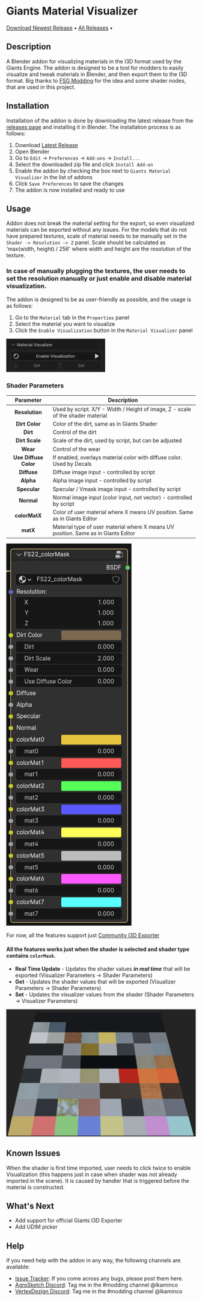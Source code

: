 # Giants Material Visualizer

<p align="left">
  <a href="https://github.com/FS-Community-Tools/Giants-Material-Visualizer/releases/download/0.9.0/giants_material_vis.zip">Download Newest Release</a> •
  <a href="https://github.com/FS-Community-Tools/Giants-Material-Visualizer/releases">All Releases</a> •
</p>

## Description

A Blender addon for visualizing materials in the I3D format used by the Giants Engine. The addon is designed to be a tool for modders to easily visualize and tweak materials in Blender, and then export them to the I3D format.
Big thanks to [FSG Modding](https://github.com/FSGModding/Blender_FS22_UDIM_Visualization) for the idea and some shader nodes, that are used in this project.

## Installation

Installation of the addon is done by downloading the latest release from the [releases page](https://github.com/FS-Community-Tools/Giants-Material-Visualizer/releases) and installing it in Blender. The installation process is as follows:

1. Download [Latest Release](https://github.com/FS-Community-Tools/Giants-Material-Visualizer/releases/download/0.9.0/giants_material_vis.zip)
2. Open Blender
3. Go to `Edit` -> `Preferences` -> `Add-ons` -> `Install...`
4. Select the downloaded zip file and click `Install Add-on`
5. Enable the addon by checking the box next to `Giants Material Visualizer` in the list of addons
6. Click `Save Preferences` to save the changes
7. The addon is now installed and ready to use

## Usage

Addon does not break the material setting for the export, so even visualized materials can be exported without any issues.
For the models that do not have prepared textures, scale of material needs to be manually set in the `Shader -> Resolution -> Z` panel.
Scale should be calculated as 'max(width, height) / 256' where width and height are the resolution of the texture.

### In case of manually plugging the textures, the user needs to set the resolution manually or just enable and disable material visualization.

The addon is designed to be as user-friendly as possible, and the usage is as follows:

1. Go to the `Material` tab in the `Properties` panel
2. Select the material you want to visualize
3. Click the `Enable Visualization` button in the `Material Visualizer` panel

![](img/img_1.png)

### Shader Parameters

|       Parameter       | Description                                                                        |
|:---------------------:|------------------------------------------------------------------------------------|
|    **Resolution**     | Used by script. X/Y - Width / Height of image, Z - scale of the shader material    |
|    **Dirt Color**     | Color of the dirt, same as in Giants Shader                                        |
|       **Dirt**        | Control of the dirt                                                                |
|    **Dirt Scale**     | Scale of the dirt, used by script, but can be adjusted                             |
|       **Wear**        | Control of the wear                                                                |
| **Use Diffuse Color** | If enabled, overlays material color with diffuse color. Used by Decals             |
|      **Diffuse**      | Diffuse image input - controlled by script                                         |
|       **Alpha**       | Alpha image input - controlled by script                                           |
|     **Specular**      | Specular / Vmask image input - controlled by script                                |
|      **Normal**       | Normal image input (color input, not vector) - controlled by script                |
|     **colorMatX**     | Color of user material where X means UV position. Same as in Giants Editor         |
|       **matX**        | Material type of user material where X means UV position. Same as in Giants Editor |

![](img/img_2.png)

For now, all the features support just [Community I3D Exporter](https://github.com/StjerneIdioten/I3D-Blender-Addon)

#### All the features works just when the shader is selected and shader type contains `colorMask`.

- **Real Time Update** - Updates the shader values _**in real time**_ that will be exported (Visualizer Parameters -> Shader Parameters)
- **Get** - Updates the shader values that will be exported (Visualizer Parameters -> Shader Parameters)
- **Set** - Updates the visualizer values from the shader (Shader Parameters -> Visualizer Parameters)


![](img/img_3.png)

## Known Issues

When the shader is first time imported, user needs to click twice to enable Visualization (this happens just in case when shader was not already imported in the scene).
It is caused by handler that is triggered before the material is constructed.

## What's Next

- Add support for official Giants I3D Exporter
- Add UDIM picker

## Help

If you need help with the addon in any way, the following channels are available:

* [Issue Tracker](https://github.com/FS-Community-Tools/Giants-Material-Visualizer/issues): If you come across any bugs, please post them here.
* [AgroSketch Discord](https://discord.gg/Qb6hq5z): Tag me in the #modding channel @lkaminco
* [VertexDezign Discord](https://discord.com/invite/vertexdezign): Tag me in the #modding channel @lkaminco
